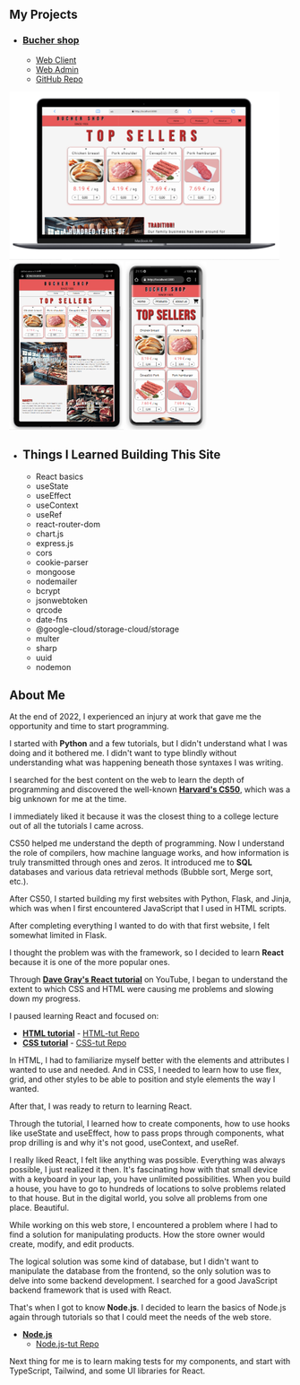 ## My Projects

- ### [Bucher shop](https://github.com/andrija-zikovic/Mesnica)
  - [Web Client](https://mesnica02.oa.r.appspot.com/)
  - [Web Admin](https://mesnica02.oa.r.appspot.com/admin)
  - [GitHub Repo](https://github.com/andrija-zikovic/Mesnica)

<p align="centar">
<img src="laptop_view.png" alt="laptop" width="auto" height="300">
<img src="tablet__view.png" alt="laptop" width="auto" height="300">
<img src="phone_view.png" alt="laptop" width="auto" height="300">
</p>

- ## Things I Learned Building This Site
  - React basics
  - useState
  - useEffect
  - useContext
  - useRef
  - react-router-dom
  - chart.js
  - express.js
  - cors
  - cookie-parser
  - mongoose
  - nodemailer
  - bcrypt
  - jsonwebtoken
  - qrcode
  - date-fns
  - @google-cloud/storage-cloud/storage
  - multer
  - sharp
  - uuid
  - nodemon

## About Me

At the end of 2022, I experienced an injury at work that gave me the opportunity and time to start programming.

I started with **Python** and a few tutorials, but I didn't understand what I was doing and it bothered me. I didn't want to type blindly without understanding what was happening beneath those syntaxes I was writing.

I searched for the best content on the web to learn the depth of programming and discovered the well-known **[Harvard's CS50](https://cs50.harvard.edu/x/2023/)**, which was a big unknown for me at the time.

I immediately liked it because it was the closest thing to a college lecture out of all the tutorials I came across.

CS50 helped me understand the depth of programming. Now I understand the role of compilers, how machine language works, and how information is truly transmitted through ones and zeros. It introduced me to **SQL** databases and various data retrieval methods (Bubble sort, Merge sort, etc.).

After CS50, I started building my first websites with Python, Flask, and Jinja, which was when I first encountered JavaScript that I used in HTML scripts.

After completing everything I wanted to do with that first website, I felt somewhat limited in Flask.

I thought the problem was with the framework, so I decided to learn **React** because it is one of the more popular ones.

Through **[Dave Gray's React tutorial](https://www.youtube.com/watch?v=RVFAyFWO4go)** on YouTube, I began to understand the extent to which CSS and HTML were causing me problems and slowing down my progress.

I paused learning React and focused on:

- **[HTML tutorial](https://www.youtube.com/watch?v=mJgBOIoGihA)** - [HTML-tut Repo](https://github.com/andrija-zikovic/html-tut)
- **[CSS tutorial](https://www.youtube.com/watch?v=n4R2E7O-Ngo)** - [CSS-tut Repo](https://github.com/andrija-zikovic/css-tut)

In HTML, I had to familiarize myself better with the elements and attributes I wanted to use and needed. And in CSS, I needed to learn how to use flex, grid, and other styles to be able to position and style elements the way I wanted.

After that, I was ready to return to learning React.

Through the tutorial, I learned how to create components, how to use hooks like useState and useEffect, how to pass props through components, what prop drilling is and why it's not good, useContext, and useRef.

I really liked React, I felt like anything was possible. Everything was always possible, I just realized it then. It's fascinating how with that small device with a keyboard in your lap, you have unlimited possibilities. When you build a house, you have to go to hundreds of locations to solve problems related to that house. But in the digital world, you solve all problems from one place. Beautiful.

While working on this web store, I encountered a problem where I had to find a solution for manipulating products. How the store owner would create, modify, and edit products.

The logical solution was some kind of database, but I didn't want to manipulate the database from the frontend, so the only solution was to delve into some backend development. I searched for a good JavaScript backend framework that is used with React.

That's when I got to know **Node.js**. I decided to learn the basics of Node.js again through tutorials so that I could meet the needs of the web store.

- **[Node.js](https://www.youtube.com/watch?v=f2EqECiTBL8)**
  - [Node.js-tut Repo](https://github.com/andrija-zikovic/node.js--tut)

Next thing for me is to learn making tests for my components, and start with TypeScript, Tailwind, and some UI libraries for React.
